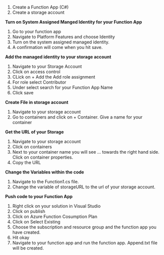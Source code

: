 1. Create a Function App (C#) 
2. Create a storage account

<b>Turn on System Assigned Manged Identity for your Function App</b> 
1. Go to your function app 
2. Navigate to Platform Features and choose Identity 
3. Turn on the system assigned managed identity. 
4. A confirmation will come when you hit save.

<b> Add the managed identity to your storage account</b> 
1. Navigate to your Storage Account
2. Click on access control 
3. CLick on + Add the Add role assignment 
4. For role select Contributor 
5. Under select search for your Function App Name 
6. Click save

<b> Create File in storage account</b> 
1. Navigate to your storage account 
2. Go to containers and click on + Container. Give a name for your container

<b> Get the URL of your Storage</b> 
1. Navigate to your storage account 
2. Click on containers 
3. Next to your container name you will see ... towards the right hand side. Click on container properties.
4. Copy the URL 

<b> Change the Variables within the code</b> 
1. Navigate to the Function1.cs file. 
2. Change the variable of storageURL to the url of your storage account. 

<b> Push code to your Function App</b> 
1. Right click on your solution in Visual Studio 
2. Click on publish
3. Click on Azure Function Cosumption Plan 
4. Click on Select Existing 
5. Choose the subscription and resource group and the function app you have created. 
6. Hit okay 
7. Navigate to your function app and run the function app. Append.txt file will be created. 


